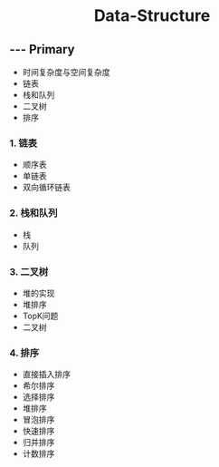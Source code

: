 # <center> Data-Structure </center>

## --- Primary

+ 时间复杂度与空间复杂度
+ 链表
+ 栈和队列
+ 二叉树
+ 排序

### 1. 链表

+ 顺序表
+ 单链表
+ 双向循环链表

### 2. 栈和队列

+ 栈
+ 队列

### 3. 二叉树

+ 堆的实现
+ 堆排序
+ TopK问题
+ 二叉树

### 4. 排序

+ 直接插入排序
+ 希尔排序
+ 选择排序
+ 堆排序
+ 冒泡排序
+ 快速排序
+ 归并排序
+ 计数排序



